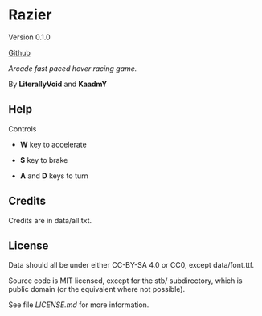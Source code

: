 
# Razier

Version 0.1.0

[Github](https://literallyvoid.github.io/razier)

_Arcade fast paced hover racing game._

By **LiterallyVoid** and **KaadmY**

## Help

Controls

- **W** key to accelerate

- **S** key to brake

- **A** and **D** keys to turn

## Credits

Credits are in data/all.txt.

## License

Data should all be under either CC-BY-SA 4.0 or CC0, except data/font.ttf.

Source code is MIT licensed, except for the stb/ subdirectory, which is
public domain (or the equivalent where not possible).

See file _LICENSE.md_ for more information.